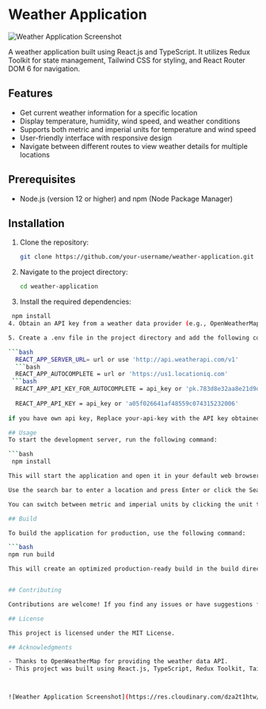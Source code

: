 # Weather Application

![Weather Application Screenshot](https://res.cloudinary.com/dza2t1htw/image/upload/v1687610806/Screenshot_52_eqgn5f.png)

A weather application built using React.js and TypeScript. It utilizes Redux Toolkit for state management, Tailwind CSS for styling, and React Router DOM 6 for navigation.

## Features

- Get current weather information for a specific location
- Display temperature, humidity, wind speed, and weather conditions
- Supports both metric and imperial units for temperature and wind speed
- User-friendly interface with responsive design
- Navigate between different routes to view weather details for multiple locations

## Prerequisites

- Node.js (version 12 or higher) and npm (Node Package Manager)

## Installation

1. Clone the repository:

   ```bash
   git clone https://github.com/your-username/weather-application.git

2. Navigate to the project directory:

   ```bash
   cd weather-application

3. Install the required dependencies:
 ```bash
  npm install
4. Obtain an API key from a weather data provider (e.g., OpenWeatherMap) by creating an account on their website.

5. Create a .env file in the project directory and add the following content:

 ```bash  
   REACT_APP_SERVER_URL= url or use 'http://api.weatherapi.com/v1'
   ```bash
   REACT_APP_AUTOCOMPLETE = url or 'https://us1.locationiq.com'
  ```bash
   REACT_APP_API_KEY_FOR_AUTOCOMPLETE = api_key or 'pk.783d8e32aa8e21d9db146d7da763ee61'
  
   REACT_APP_API_KEY = api_key or 'a05f026641af48559c074315232006'
   
 if you have own api key, Replace your-api-key with the API key obtained in the previous step.
 
## Usage
To start the development server, run the following command:

```bash
  npm install

This will start the application and open it in your default web browser. You can also access it at http://localhost:3000.

Use the search bar to enter a location and press Enter or click the Search button. The application will display the current weather data for the specified location, including temperature, humidity, wind speed, and weather conditions.

You can switch between metric and imperial units by clicking the unit toggle button in the top-right corner of the weather display.

## Build

To build the application for production, use the following command:

```bash
npm run build

This will create an optimized production-ready build in the build directory.


## Contributing

Contributions are welcome! If you find any issues or have suggestions for improvement, please open an issue or submit a pull request.

## License

This project is licensed under the MIT License.

## Acknowledgments

- Thanks to OpenWeatherMap for providing the weather data API.
- This project was built using React.js, TypeScript, Redux Toolkit, Tailwind CSS, and React Router DOM 6.



![Weather Application Screenshot](https://res.cloudinary.com/dza2t1htw/image/upload/v1687610806/Screenshot_52_eqgn5f.png)
